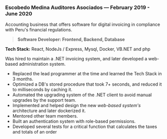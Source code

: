### Escobedo Medina Auditores Asociados  —  February 2019 - June 2020

  Accounting business that offers software for digital invoicing in compliance with Peru's financial regulations.

  > **Software Developer: Frontend, Backend, Database**

  **Tech Stack:** React, NodeJs / Express, Mysql, Docker, VB<span>.</span>NET and php

  Was hired to maintain a .NET invoicing system, and later developed a web-based administration system.

- Replaced the lead programmer at the time and learned the Tech Stack in 3 months.
- Optimized a DB's stored procedure that took 7+ seconds, and reduced it to milliseconds by caching it.
- Automated the upgrading system of the .NET client to avoid manual upgrades by the support team.
- Implemented and helped design the new *web-based system's* architecture and later dockerized it.
- Mentored other team members.
- Built an authentication system with role-based permissions.
- Developed several tests for a critical function that calculates the taxes and totals of an order
